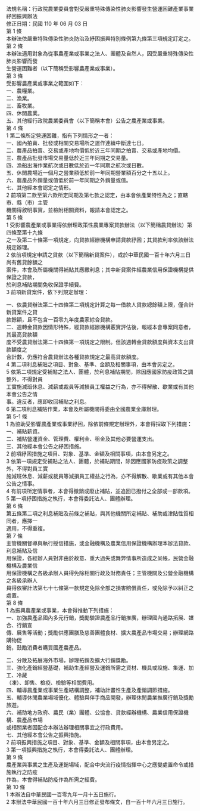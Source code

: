 法規名稱：行政院農業委員會對受嚴重特殊傳染性肺炎影響發生營運困難產業事業紓困振興辦法  
修正日期：民國 110 年 06 月 03 日  
第 1 條  
本辦法依嚴重特殊傳染性肺炎防治及紓困振興特別條例第九條第三項規定訂定之。  
第 2 條  
本辦法適用對象為從事農產業或事業之法人、團體及自然人，因受嚴重特殊傳染性肺炎影響而發  
生營運困難者（以下簡稱受影響農產業或事業）。  
第 3 條  
受影響農產業或事業之範圍如下：  
一、農糧業。  
二、漁業。  
三、畜牧業。  
四、休閒農業。  
五、其他經行政院農業委員會（以下簡稱本會）公告之農產業或事業。  
第 4 條  
1 第二條所定營運困難，指有下列情形之一者：  
一、國內拍賣、批發或相關交易場所之運作連續中斷達七日。  
二、農產品拍賣、交易或產地均價低於近三年同期之拍賣、交易或產地均價。  
三、農產品批發市場交易量低於近三年同期之交易量。  
四、漁船出海作業航次或日數低於近一年同期之航次或日數。  
五、休閒農場近一個月之營業額低於前一年同期營業額百分之十五以上。  
六、農產品外銷量或值低於前一年同期之外銷量或值。  
七、其他經本會認定之情形。  
2 前項第二款至第六款所定同期及第七款之認定，由本會依產業特性為之；直轄市、縣（市）主管  
機關得敘明事實，並檢附相關資料，報請本會認定之。  
第 5 條  
1 受影響農產業或事業得依辦理政策性農業專案貸款辦法（以下簡稱農貸辦法）第四條至第十九條  
之一及第二十條第一項規定，向貸款經辦機構申請貸款紓困；其貸款利率依該辦法規定辦理。  
2 依前項規定申請之貸款（以下簡稱新貸案件），或於中華民國一百十年六月三日尚有舊貸餘額之  
案件，本會及所屬機關得補貼其應繳利息；其中新貸案件經農業信用保證機構提供保證之貸款，  
於利息補貼期間免收保證手續費。  
3 前項新貸案件，依下列規定辦理：  


一、依農貸辦法第二十四條第二項規定計算之每一借款人貸款總餘額上限，僅合計新貸案件之貸  
款餘額，且不包含一百零九年度農家綜合貸款。  
二、週轉金貸款因情形特殊，經貸款經辦機構覈實評估後，報經本會專案同意者，其最高貸款額  
度不受農貸辦法第二十四條第一項規定之限制。但該週轉金貸款額度與資本支出貸款額度之  
合計數，仍應符合農貸辦法各種貸款規定之最高貸款額度。  
4 第二項利息補貼之項目、對象、基準、金額及相關事項，由本會另定之。  
5 依第二項規定受補貼之法人、團體，於利息補貼期間，除因應國家防疫政策之調整外，不得對員  
工實施減班休息、減薪或裁員等減損員工權益之行為，亦不得解散、歇業或有其他本會公告之情  
事。違反者，應即收回補貼之利息。  
6 第二項利息補貼作業，本會及所屬機關得委由全國農業金庫辦理。  
第 5-1 條  
1 為協助受影響農產業或事業紓困，除依前條規定辦理外，本會得採取下列措施：  
一、補貼薪資。  
二、補貼營運資金、管理費、權利金、租金及其他必要營運支出。  
三、其他經本會公告之紓困措施。  
2 前項紓困措施之項目、對象、基準、金額及相關事項，由本會另定之。  
3 依第一項規定受補貼之法人、團體，於補貼期間，除因應國家防疫政策之調整外，不得對員工實  
施減班休息、減薪或裁員等減損員工權益之行為，亦不得解散、歇業或有其他本會公告之情事。  
4 有前項所定情事者，本會得撤銷或廢止補貼，並追回已撥付之全部或一部款項。  
5 第一項紓困措施之執行，本會得委託法人、團體辦理。  
第 6 條  
第五條第二項之利息補貼及前條之補貼，與其他機關所定補貼、補助或津貼性質相同者，應擇一  
適用，不得重複。  
第 7 條  
主管機關督導與執行授信措施，或金融機構及農業信用保證機構辦理本辦法貸款、利息補貼及信  
用保證，各經辦人員對非由於故意、重大過失或舞弊情事所造成之呆帳，民營金融機構及農業信  
用保證機構之各級承辦人員得免除相關行政及財務責任；主管機關及公營金融機構之各級承辦人  
員得依審計法第七十七條第一款規定免除全部之損害賠償責任，或免除予以糾正之處置。  
第 8 條  
1 為振興農產業或事業，本會得推動下列措施：  
一、加強農產品國內多元行銷，獎勵驗證農產品行銷推廣，辦理國內通路拓展、媒合、行銷宣  
傳、展售等活動；獎勵供應團膳及慈善團體食材、擴大農產品市場交易；辦理網路購物促  
銷，鼓勵消費者購買國產農產品。  


二、分散及拓展海外市場，辦理拓銷及擴大行銷獎勵。  
三、強化產銷經營基礎，補助生產經營及運銷所需之資材、機具或設施、集運、加工、冷藏  
（凍）、卸售、檢疫、檢驗等相關費用。  
四、輔導農產業或事業生產結構調整，補助計畫性生產及產銷調節措施。  
五、輔導休閒農業場域優化、體驗與伴手商品開發，辦理休閒農業推廣行銷及獎勵旅遊。  
六、補助地方政府、農民（業）團體、公協會、貸款經辦機構、農業信用保證機構、農產品市場  
或相關業者因配合本辦法辦理相關事宜之行政費用。  
七、其他經本會公告之振興措施。  
2 前項振興措施之項目、對象、基準、金額及相關事項，由本會另定之。  
3 第一項振興措施之執行，本會得委託法人、團體辦理。  
第 9 條  
農產業與事業之生產及運銷場域，配合中央流行疫情指揮中心之應變處置命令或措施執行之防疫  
作為，本會得補貼防疫作為所需之經費。  
第 10 條  
1 本辦法自中華民國一百零九年一月十五日施行。  
2 本辦法中華民國一百十年六月三日修正發布條文，自一百十年六月三日施行。  


